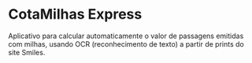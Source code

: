 # CotaMilhas Express
Aplicativo para calcular automaticamente o valor de passagens emitidas com milhas, 
usando OCR (reconhecimento de texto) a partir de prints do site Smiles.
